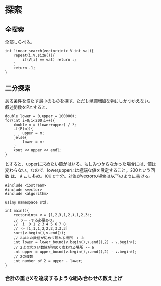 # 探索

## 全探索
全部しらべる。

~~~~~~{.cpp}
int linear_search(vector<int> V,int val){
    repeat(i,V.size()){
        if(V[i] == val) return i;
    }
    return -1;
}
~~~~~~

## 二分探索
ある条件を満たす最小のものを探す。ただし単調増加な物にしかつかえない。
叙述関数をPとすると、

~~~~~~{.cpp}
double lower = 0,upper = 1000000;
for(int i=0;i<200;i++){
    double m = (lower+upper) / 2;
    if(P(m)){
        upper = m;
    }else{
        lower = m;
    }
    cout << upper << endl;
}
~~~~~~

とすると、upperに求めたい値がはいる。もしみつからなかった場合には、値は
変わらない。なので、lower,upperには極端な値を設定すること。200という回数
は、すこし多め。100で十分。対象がvectorの場合は以下のように書ける。

~~~~~~{.cpp}
#include <iostream>
#include <vector>
#include <algorithm>

using namespace std;

int main(){
    vector<int> v = {1,2,3,1,2,3,1,2,3};
    // ソートする必要あり。
    //  i  0 1 2 3 4 5 6 7 8
    // -> [1,1,1,2,2,2,3,3,3]
    sort(v.begin(),v.end());
    // 2以上の数値が初めて現れる場所 -> 3
    int lower = lower_bound(v.begin(),v.end(),2) - v.begin();
    // 2より大きい数値が初めて表われる場所 -> 6
    int upper = upper_bound(v.begin(),v.end(),2) - v.begin();
    // 2の個数
    int number_of_2 = upper - lower;
}
~~~~~~

### 合計の重さXを達成するような組み合わせの数え上げ

~~~~~~{.cpp include="cpp/combi_total.cpp"}
~~~~~~
